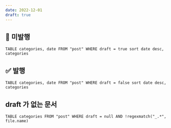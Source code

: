```yaml
---
date: 2022-12-01
draft: true
---
```


## 🛑 미발행

```dataview
TABLE categories, date FROM "post" WHERE draft = true sort date desc, categories
```

## ✅ 발행

```dataview
TABLE categories, date FROM "post" WHERE draft = false sort date desc, categories
```

## draft 가 없는 문서

```dataview
TABLE categories FROM "post" WHERE draft = null AND !regexmatch("_.*", file.name)
```
